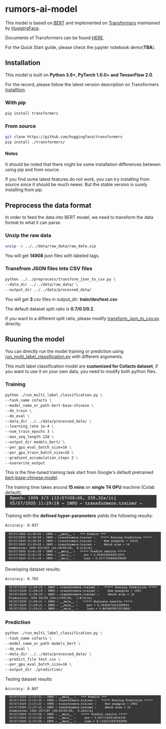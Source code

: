 # rumors-ai-model

This model is based on [BERT](https://github.com/google-research/bert) and implemented on [Transformers](https://github.com/huggingface/transformers) maintained by [HuggingFace](https://huggingface.co/).

Documents of Transformers can be found [HERE](https://huggingface.co/transformers/index.html).

For the Quick Start guide, please check the jupyter notebook demo(**TBA**).


## Installation

This model is built on **Python 3.6+, PyTorch 1.0.0+ and TensorFlow 2.0**.

For the record, please follow the latest version description on Transformers [installtion](https://github.com/huggingface/transformers#installation).


### With pip

```bash
pip install transformers
```

### From source

```bash
git clone https://github.com/huggingface/transformers
pip install ./transformers/
```

#### Notes

It should be noted that there might be some installation differences between using pip and from source.

If you find some latest features do not work, you can try installing from source since it should be much newer. But the stable version is surely installing from pip.


## Preprocess the data format

In order to feed the data into BERT model, we need to transform the data format to what it can parse.

### Unzip the raw data

```bash
unzip -o ../../data/raw_data/raw_data.zip
```

You will get **14908** json files with labeled tags.


### Transfrom JSON files into CSV files

```bash
python ../../preprocess/transform_json_to_csv.py \
--data_dir ../../data/raw_data/ \
--output_dir ../../data/processed_data/
```

You will get **3** csv files in output_dir: **train/dev/test.csv**

The default dataset split ratio is **0.7/0.1/0.2**.

If you want to a different split ratio, please modify [transform_json_to_csv.py](https://github.com/cofacts/rumors-ai/blob/master/ai_model/preprocess/transform_json_to_csv.py) directly.


## Ruuning the model

You can directly run the model training or prediction using [run_multi_label_classification.py](https://github.com/cofacts/rumors-ai/blob/master/ai_model/models/model_A/run_multi_label_classification.py) with different arguments.

This multi label classification model are **customized for Cofacts dataset**, if you want to use it on your own data, you need to modify both python files.


### Training

```bash
python ./run_multi_label_classification.py \
--task_name cofacts \
--model_name_or_path bert-base-chinese \
--do_train \
--do_eval \
--data_dir ../../data/processed_data/ \
--learning_rate 1e-4 \
--num_train_epochs 3 \
--max_seq_length 128 \
--output_dir models_bert/ \
--per_gpu_eval_batch_size=16 \
--per_gpu_train_batch_size=16 \
--gradient_accumulation_steps 2 \
--overwrite_output
```

This is the fine-tuned training task start from Google's default pretrained [bert-base-chinese model](https://github.com/google-research/bert/blob/master/multilingual.md).

The training time takes around **15 mins** on **single T4 GPU** machine (Colab default).
![training_time](./img/training_time.png)

Training with the **defined hyper-parameters** yields the following results:

```
Accuracy: 0.937
```

![train_result](./img/train_result.png)

Developing dataset results:

```
Accuracy: 0.765
```

![dev_result](./img/dev_result.png)


### Prediction

```bash
python ./run_multi_label_classification.py \
--task_name cofacts \
--model_name_or_path models_bert \
--do_eval \
--data_dir ../../data/processed_data/ \
--predict_file test.csv \
--per_gpu_eval_batch_size=16 \
--output_dir ./prediction/
```

Testing dataset results:

```
Accuracy: 0.807
```

![test_result](./img/test_result.png)
